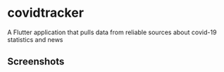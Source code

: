 # covidtracker

A Flutter application that pulls data from reliable sources about covid-19 statistics and news

## Screenshots

